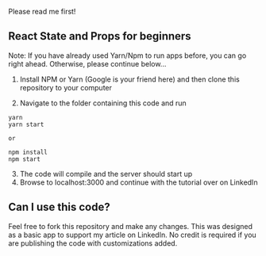 Please read me first!

## React State and Props for beginners

Note: If you have already used Yarn/Npm to run apps before, you can go right ahead. Otherwise, please continue below...

1. Install NPM or Yarn (Google is your friend here) and then clone this repository to your computer

2. Navigate to the folder containing this code and run

```
yarn
yarn start

or

npm install
npm start
```

3. The code will compile and the server should start up
4. Browse to localhost:3000 and continue with the tutorial over on LinkedIn

## Can I use this code?

Feel free to fork this repository and make any changes. This was designed as a basic app to support my article on LinkedIn. No credit is required if you are publishing the code with customizations added.
